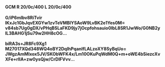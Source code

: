 #### GCM R 20/0c/400 L 20/0c/400
**G/iP6mlbv8RiTvir**<br/>**lKxJc1GbJqvEXGYw1zvTeVMBIYSAoW9LvBK2e1Yes0M=**<br/>**v84sb7Ug0gDX/vPHqBSLaFKD9jy7jOcpfohsauio0IbL8SR1JwWo/G0NB2ylL3BAHG1jSu79w2HH8cOG...**<br/><br/>
**biRA3s+JR8Fc9Xg1**<br/>**M27017XQd348WQ4oBY2DqlhPqanlfLALzoXY8SyBqUo=**<br/>**JWgzAmMlxox5JV/SKObWFK4x/Lm10OKuPqWdM0Q+m+oWE4bSiezcXvXFe+rlIA+zw0ysQjw/CrDIFVvv...**